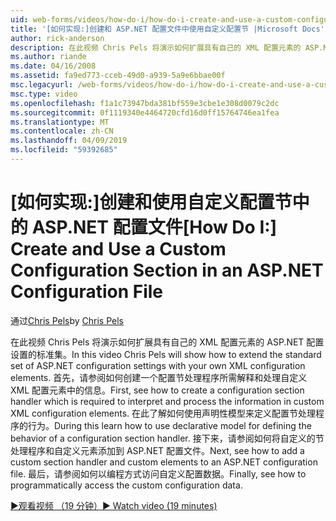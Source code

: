 ```yaml
---
uid: web-forms/videos/how-do-i/how-do-i-create-and-use-a-custom-configuration-section-in-an-aspnet-configuration-file
title: '[如何实现:]创建和 ASP.NET 配置文件中使用自定义配置节 |Microsoft Docs'
author: rick-anderson
description: 在此视频 Chris Pels 将演示如何扩展具有自己的 XML 配置元素的 ASP.NET 配置设置的标准集。 首先，请参阅如何...
ms.author: riande
ms.date: 04/16/2008
ms.assetid: fa9ed773-cceb-49d0-a939-5a9e6bbae00f
msc.legacyurl: /web-forms/videos/how-do-i/how-do-i-create-and-use-a-custom-configuration-section-in-an-aspnet-configuration-file
msc.type: video
ms.openlocfilehash: f1a1c73947bda381bf559e3cbe1e308d0079c2dc
ms.sourcegitcommit: 0f1119340e4464720cfd16d0ff15764746ea1fea
ms.translationtype: MT
ms.contentlocale: zh-CN
ms.lasthandoff: 04/09/2019
ms.locfileid: "59392685"
---
```

# <a name="how-do-i-create-and-use-a-custom-configuration-section-in-an-aspnet-configuration-file"></a><span data-ttu-id="987bf-104">[如何实现:]创建和使用自定义配置节中的 ASP.NET 配置文件</span><span class="sxs-lookup"><span data-stu-id="987bf-104">[How Do I:] Create and Use a Custom Configuration Section in an ASP.NET Configuration File</span></span>

<span data-ttu-id="987bf-105">通过[Chris Pels](https://twitter.com/chrispels)</span><span class="sxs-lookup"><span data-stu-id="987bf-105">by [Chris Pels](https://twitter.com/chrispels)</span></span>

<span data-ttu-id="987bf-106">在此视频 Chris Pels 将演示如何扩展具有自己的 XML 配置元素的 ASP.NET 配置设置的标准集。</span><span class="sxs-lookup"><span data-stu-id="987bf-106">In this video Chris Pels will show how to extend the standard set of ASP.NET configuration settings with your own XML configuration elements.</span></span> <span data-ttu-id="987bf-107">首先，请参阅如何创建一个配置节处理程序所需解释和处理自定义 XML 配置元素中的信息。</span><span class="sxs-lookup"><span data-stu-id="987bf-107">First, see how to create a configuration section handler which is required to interpret and process the information in custom XML configuration elements.</span></span> <span data-ttu-id="987bf-108">在此了解如何使用声明性模型来定义配置节处理程序的行为。</span><span class="sxs-lookup"><span data-stu-id="987bf-108">During this learn how to use declarative model for defining the behavior of a configuration section handler.</span></span> <span data-ttu-id="987bf-109">接下来，请参阅如何将自定义的节处理程序和自定义元素添加到 ASP.NET 配置文件。</span><span class="sxs-lookup"><span data-stu-id="987bf-109">Next, see how to add a custom section handler and custom elements to an ASP.NET configuration file.</span></span> <span data-ttu-id="987bf-110">最后，请参阅如何以编程方式访问自定义配置数据。</span><span class="sxs-lookup"><span data-stu-id="987bf-110">Finally, see how to programmatically access the custom configuration data.</span></span>

[<span data-ttu-id="987bf-111">&#9654;观看视频 （19 分钟）</span><span class="sxs-lookup"><span data-stu-id="987bf-111">&#9654; Watch video (19 minutes)</span></span>](https://channel9.msdn.com/Blogs/ASP-NET-Site-Videos/how-do-i-create-and-use-a-custom-configuration-section-in-an-aspnet-configuration-file)
